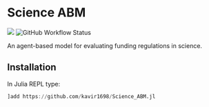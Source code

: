 # Science ABM

[![](https://img.shields.io/badge/docs-latest-blue.svg)](https://kavir1698.github.io/Science_ABM.jl/dev)
![GitHub Workflow Status](https://img.shields.io/github/workflow/status/kavir1698/Science_ABM.jl/CI)

An agent-based model for evaluating funding regulations in science.

## Installation

In Julia REPL type:

```julia
]add https://github.com/kavir1698/Science_ABM.jl
```
